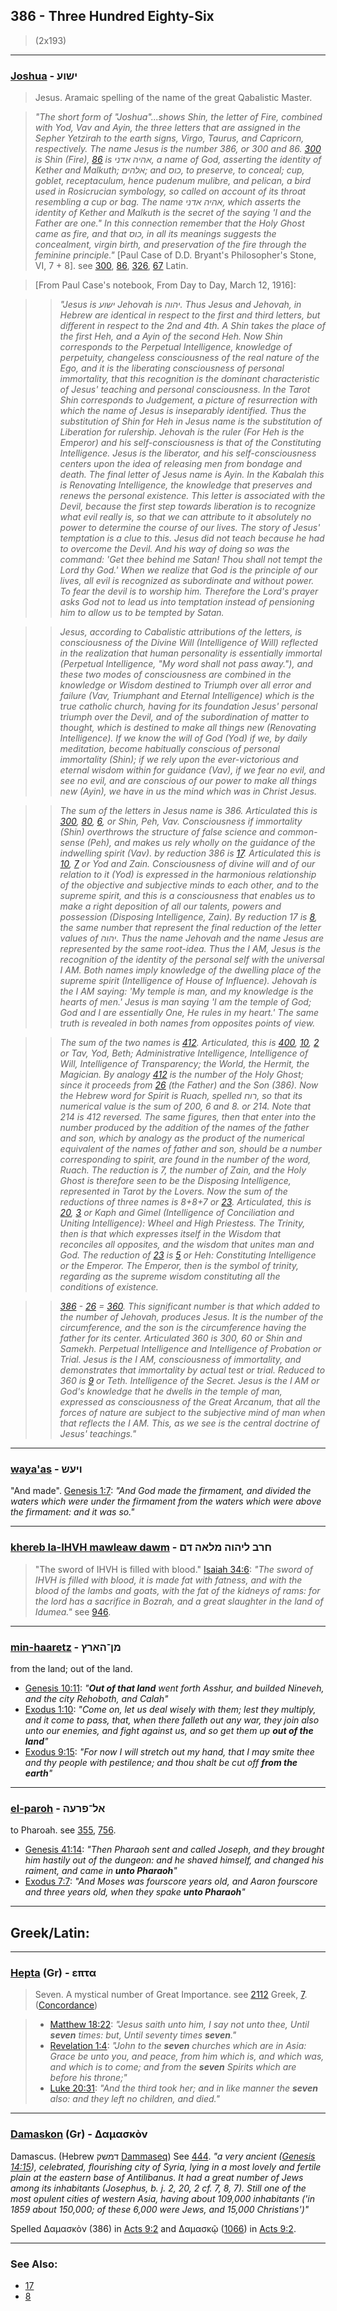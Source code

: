 ## 386 - Three Hundred Eighty-Six
> (2x193)

---

### [Joshua](/keys/IShVO) - ישוע
> Jesus. Aramaic spelling of the name of the great Qabalistic Master.

> *"The short form of "Joshua"...shows Shin, the letter of Fire, combined with Yod, Vav and Ayin, the three letters that are assigned in the Sepher Yetzirah to the earth signs, Virgo, Taurus, and Capricorn, respectively. The name Jesus is the number 386, or 300 and 86. [300](300) is Shin (Fire), [86](86) is אהיה אדני, a name of God, asserting the identity of Kether and Malkuth; אלהים; and כוס, to preserve, to conceal; cup, goblet, receptaculum, hence pudenum mulibre, and pelican, a bird used in Rosicrucian symbology, so called on account of its throat resembling a cup or bag. The name אהיה אדני, which asserts the identity of Kether and Malkuth is the secret of the saying 'I and the Father are one." In this connection remember that the Holy Ghost came as fire, and that כוס, in all its meanings suggests the concealment, virgin birth, and preservation of the fire through the feminine principle."* [Paul Case of D.D. Bryant's Philosopher's Stone, VI, 7 + 8]. see [300](300), [86](86), [326](326), [67](67) Latin.

> [From Paul Case's notebook, From Day to Day, March 12, 1916]:

> > *"Jesus is ישוע Jehovah is יהוה. Thus Jesus and Jehovah, in Hebrew are identical in respect to the first and third letters, but different in respect to the 2nd and 4th. A Shin takes the place of the first Heh, and a Ayin of the second Heh. Now Shin corresponds to the Perpetual Intelligence, knowledge of perpetuity, changeless consciousness of the real nature of the Ego, and it is the liberating consciousness of personal immortality, that this recognition is the dominant characteristic of Jesus' teaching and personal consciousness. In the Tarot Shin corresponds to Judgement, a picture of resurrection with which the name of Jesus is inseparably identified. Thus the substitution of Shin for Heh in Jesus name is the substitution of Liberation for rulership. Jehovah is the ruler (For Heh is the Emperor) and his self-consciousness is that of the Constituting Intelligence. Jesus is the liberator, and his self-consciousness centers upon the idea of releasing men from bondage and death. The final letter of Jesus name is Ayin. In the Kabalah this is Renovating Intelligence, the knowledge that preserves and renews the personal existence. This letter is associated with the Devil, because the first step towards liberation is to recognize what evil really is, so that we can attribute to it absolutely no power to determine the course of our lives. The story of Jesus' temptation is a clue to this. Jesus did not teach because he had to overcome the Devil. And his way of doing so was the command: 'Get thee behind me Satan! Thou shall not tempt the Lord thy God.' When we realize that God is the principle of our lives, all evil is recognized as subordinate and without power. To fear the devil is to worship him. Therefore the Lord's prayer asks God not to lead us into temptation instead of pensioning him to allow us to be tempted by Satan.*

> > *Jesus, according to Cabalistic attributions of the letters, is consciousness of the Divine Will (Intelligence of Will) reflected in the realization that human personality is essentially immortal (Perpetual Intelligence, "My word shall not pass away."), and these two modes of consciousness are combined in the knowledge or Wisdom destined to Triumph over all error and failure (Vav, Triumphant and Eternal Intelligence) which is the true catholic church, having for its foundation Jesus' personal triumph over the Devil, and of the subordination of matter to thought, which is destined to make all things new (Renovating Intelligence). If we know the will of God (Yod) if we, by daily meditation, become habitually conscious of personal immortality (Shin); if we rely upon the ever-victorious and eternal wisdom within for guidance (Vav), if we fear no evil, and see no evil, and are conscious of our power to make all things new (Ayin), we have in us the mind which was in Christ Jesus.*

> > *The sum of the letters in Jesus name is 386. Articulated this is [300](300), [80](80), [6](6), or Shin, Peh, Vav. Consciousness if immortality (Shin) overthrows the structure of false science and common-sense (Peh), and makes us rely wholly on the guidance of the indwelling spirit (Vav). by reduction 386 is [17](17). Articulated this is [10](10), [7](7) or Yod and Zain. Consciousness of divine will and of our relation to it (Yod) is expressed in the harmonious relationship of the objective and subjective minds to each other, and to the supreme spirit, and this is a consciousness that enables us to make a right deposition of all our talents, powers and possession (Disposing Intelligence, Zain). By reduction 17 is [8](8), the same number that represent the final reduction of the letter values of יהוה. Thus the name Jehovah and the name Jesus are represented by the same root-idea. Thus the I AM, Jesus is the recognition of the identity of the personal self with the universal I AM. Both names imply knowledge of the dwelling place of the supreme spirit (Intelligence of House of Influence). Jehovah is the I AM saying: 'My temple is man, and my knowledge is the hearts of men.' Jesus is man saying 'I am the temple of God; God and I are essentially One, He rules in my heart.' The same truth is revealed in both names from opposites points of view.*

> > *The sum of the two names is [412](412). Articulated, this is [400](400), [10](10), [2](2) or Tav, Yod, Beth; Administrative Intelligence, Intelligence of Will, Intelligence of Transparency; the World, the Hermit, the Magician. By analogy [412](412) is the number of the Holy Ghost; since it proceeds from [26](26) (the Father) and the Son (386). Now the Hebrew word for Spirit is Ruach, spelled רוח, so that its numerical value is the sum of 200, 6 and 8. or 214. Note that 214 is 412 reversed. The same figures, then that enter into the number produced by the addition of the names of the father and son, which by analogy as the product of the numerical equivalent of the names of father and son, should be a number corresponding to spirit, are found in the number of the word, Ruach. The reduction is 7, the number of Zain, and the Holy Ghost is therefore seen to be the Disposing Intelligence, represented in Tarot by the Lovers. Now the sum of the reductions of three names is 8+8+7 or [23](23). Articulated, this is [20](20), [3](3) or Kaph and Gimel (Intelligence of Conciliation and Uniting Intelligence): Wheel and High Priestess. The Trinity, then is that which expresses itself in the Wisdom that reconciles all opposites, and the wisdom that unites man and God. The reduction of [23](23) is [5](5) or Heh: Constituting Intelligence or the Emperor. The Emperor, then is the symbol of trinity, regarding as the supreme wisdom constituting all the conditions of existence.*

> > *[386](386) - [26](26) = [360](360). This significant number is that which added to the number of Jehovah, produces Jesus. It is the number of the circumference, and the son is the circumference having the father for its center. Articulated 360 is 300, 60 or Shin and Samekh. Perpetual Intelligence and Intelligence of Probation or Trial. Jesus is the I AM, consciousness of immortality, and demonstrates that immortality by actual test or trial. Reduced to 360 is [9](9) or Teth. Intelligence of the Secret. Jesus is the I AM or God's knowledge that he dwells in the temple of man, expressed as consciousness of the Great Arcanum, that all the forces of nature are subject to the subjective mind of man when that reflects the I AM. This, as we see is the central doctrine of Jesus' teachings."*

---

### [waya'as](/keys/VIOSh) - ויעש
"And made". [Genesis 1:7](http://biblehub.com/genesis/1-7.htm): *"And God made the firmament, and divided the waters which were under the firmament from the waters which were above the firmament: and it was so."*

---

### [khereb la-IHVH mawleaw dawm](/keys/ChRB.LIHVH.MLAH.DM) - חרב ליהוה מלאה דם
> "The sword of IHVH is filled with blood." [Isaiah 34:6](http://biblehub.com/isaiah/34-6.htm): *"The sword of IHVH is filled with blood, it is made fat with fatness, and with the blood of the lambs and goats, with the fat of the kidneys of rams: for the lord has a sacrifice in Bozrah, and a great slaughter in the land of Idumea."* see [946](946).

---

### [min-haaretz](/keys/MN-HARTz) - מן־הארץ
from the land; out of the land.

- [Genesis 10:11](https://biblehub.com/genesis/10-11.htm): *"**Out of that land** went forth Asshur, and builded Nineveh, and the city Rehoboth, and Calah"*
- [Exodus 1:10](https://biblehub.com/exodus/1-10.htm): *"Come on, let us deal wisely with them; lest they multiply, and it come to pass, that, when there falleth out any war, they join also unto our enemies, and fight against us, and so get them up **out of the land**"*
- [Exodus 9:15](https://biblehub.com/exodus/9-15.htm): *"For now I will stretch out my hand, that I may smite thee and thy people with pestilence; and thou shalt be cut off **from the earth**"*

---

### [el-paroh](/keys/AL-PROH) - אל־פרעה
to Pharoah. see [355](355), [756](756).

- [Genesis 41:14](https://biblehub.com/genesis/41-14.htm): *"Then Pharaoh sent and called Joseph, and they brought him hastily out of the dungeon: and he shaved himself, and changed his raiment, and came in **unto Pharaoh**"*
- [Exodus 7:7](https://biblehub.com/exodus/7-7.htm): *"And Moses was fourscore years old, and Aaron fourscore and three years old, when they spake **unto Pharaoh**"*

---

## Greek/Latin:

---

### [Hepta](/greek?word=epta) (Gr) - επτα
> Seven. A mystical number of Great Importance. see [2112](2112) Greek, [7](7). ([Concordance](https://biblehub.com/greek/hepta_2033.htm))

> - [Matthew 18:22](https://biblehub.com/matthew/18-22.htm): *"Jesus saith unto him, I say not unto thee, Until **seven** times: but, Until seventy times **seven**."*
> - [Revelation 1:4](https://biblehub.com/revelation/1-4.htm): *"John to the **seven** churches which are in Asia: Grace be unto you, and peace, from him which is, and which was, and which is to come; and from the **seven** Spirits which are before his throne;"*
> - [Luke 20:31](https://biblehub.com/luke/20-31.htm): *"And the third took her; and in like manner the **seven** also: and they left no children, and died."*

---

### [Damaskon](/greek?word=damaskon) (Gr) - Δαμασκὸν
Damascus. (Hebrew דמשק [Dammaseq](/keys/DMShQ)) See [444](444). *"a very ancient ([Genesis 14:15](http://biblehub.com/genesis/14-15.htm)), celebrated, flourishing city of Syria, lying in a most lovely and fertile plain at the eastern base of Antilibanus. It had a great number of Jews among its inhabitants (Josephus, b. j. 2, 20, 2 cf. 7, 8, 7). Still one of the most opulent cities of western Asia, having about 109,000 inhabitants ('in 1859 about 150,000; of these 6,000 were Jews, and 15,000 Christians')"*

Spelled Δαμασκὸν (386) in [Acts 9:2](http://biblehub.com/acts/9-2.htm) and Δαμασκῷ ([1066](1066)) in [Acts 9:2](http://biblehub.com/acts/9-3.htm).

---

### See Also:

- [17](17)
- [8](8)
